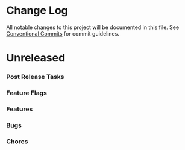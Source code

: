# Change Log

All notable changes to this project will be documented in this file.
See [Conventional Commits](https://conventionalcommits.org) for commit
guidelines.

# Unreleased

### Post Release Tasks

### Feature Flags

### Features

### Bugs

### Chores
